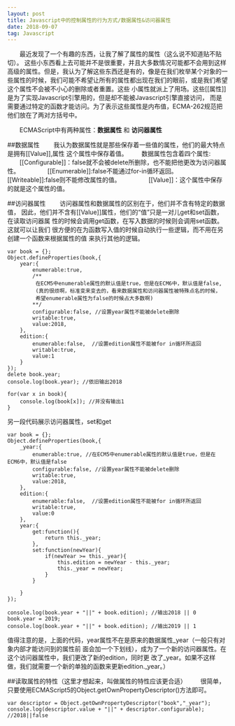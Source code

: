 ```yaml
---
layout: post
title: Javascript中的控制属性的行为方式/数据属性&访问器属性
date: 2018-09-07
tag: Javascript
---
```


&emsp;&emsp;最近发现了一个有趣的东西，让我了解了属性的属性（这么说不知道贴不贴切）。
这些小东西看上去可能并不是很重要，并且大多数情况可能都不会用到这样高级的属性。但是，我认为了解这些东西还是有的，像是在我们枚举某个对象的一些属性的时候，我们可能不希望让所有的属性都出现在我们的眼前，或是我们希望这个属性不会被不小心的删除或者重置。这些
小属性就派上了用场。这些[[属性]]是为了实现Javascript引擎用的，但是却不能被Javascript引擎直接访问，
而是需要通过特定的函数才能访问。为了表示这些属性是内布值，ECMA-262规范把他们放在了两对方括号中。

&emsp;&emsp;ECMAScript中有两种属性：**数据属性** 和 **访问器属性**

##数据属性
 &emsp;&emsp;我认为数据属性就是那些保存着一些值的属性，他们的最大特点是拥有[[Value]],属性
 这个属性中保存着值。
 &emsp;&emsp;数据属性包含着四个属性:
  &emsp;&emsp; &emsp;&emsp;[[Configurable]]：false就不会被delete所删除，也不能把他更改为访问器属性。
   &emsp;&emsp; &emsp;&emsp;[[Enumerable]]:false不能通过for-in循环返回。
    &emsp;&emsp; &emsp;&emsp;[[Writeable]]:false则不能修改属性的值。
     &emsp;&emsp; &emsp;&emsp;[[Value]]：这个属性中保存的就是这个属性的值。

##访问器属性
  &emsp;&emsp;访问器属性和数据属性的区别在于，他们并不含有特定的数据值，
  因此，他们并不含有[[Value]]属性，他们的“值”只是一对儿get和set函数，在读取访问器属
  性的时候会调用get函数，在写入数据的时候则会调用set函数。这就可以让我们
  很方便的在为函数写入值的时候自动执行一些逻辑，而不用在另创建一个函数来根据属性的值
  来执行其他的逻辑。
  ```
  var book = {};
  Object.defineProperties(book,{
      year:{
          enumerable:true,
          /**
           在ECM5中enumerable属性的默认值是true，但是在ECM6中，默认值是false,
           (真的很烦啊，标准变来变去的，看来数据属性和访问器属性被特殊点名的时候，
           希望enumerable属性为false的时候占大多数啊)
          **/
          configurable:false, //设置year属性不能被delete删除
          writable:true,
          value:2018,
      },
      edition:{
          enumerable:false,  //设置edition属性不能被for in循环所返回
          writable:true,
          value:1
      }
  });
  delete book.year;
  console.log(book.year); //依旧输出2018

  for(var x in book){
      console.log(book[x]); //并没有输出1
  }

```

另一段代码展示访问器属性，set和get
```
var book = {};
Object.defineProperties(book,{
    _year:{
        enumerable:true, //在ECM5中enumerable属性的默认值是true，但是在ECM6中，默认值是false
        configurable:false, //设置year属性不能被delete删除
        writable:true,
        value:2018,
    },
    edition:{
        enumerable:false,  //设置edition属性不能被for in循环所返回
        writable:true,
        value:0
    },
    year:{
        get:function(){
            return this._year;
        },
        set:function(newYear){
            if(newYear >= this._year){
                this.edition = newYear - this._year;
                this._year = newYear;
            }
        }

    }
});

console.log(book.year + "||" + book.edition); //输出2018 || 0
book.year = 2019;
console.log(book.year + "||" + book.edition); //输出2019 || 1

```

值得注意的是，上面的代码，year属性不在是原来的数据属性_year（一般只有对象内部才能访问到的属性前
面会加一个下划线），成为了一个新的访问器属性。在这个访问器属性中，我们更改了新的edition，同时更
改了_year。如果不这样做，我们就需要一个新的单独的函数来更新edition._year。）

##读取属性的特性（这里才想起来，叫做属性的特性应该更合适）
&emsp;&emsp;很简单，只要使用ECMAScript5的Object.getOwnPropertyDescriptor()方法即可。
```
var descriptor = Object.getOwnPropertyDescriptor("book","_year");
console.log(descriptor.value + "||" + descriptor.configurable);
//2018||false
```
